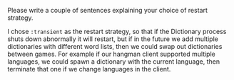 
Please write a couple of sentences explaining your choice of restart
strategy.  

I chose `:transient` as the restart strategy, so that if the Dictionary
process shuts down abnormally it will restart, but if in the future we add
multiple dictionaries with different word lists, then we could swap out
dictionaries between games. For example if our hangman client supported
multiple languages, we could spawn a dictionary with the current language,
then terminate that one if we change languages in the client.

